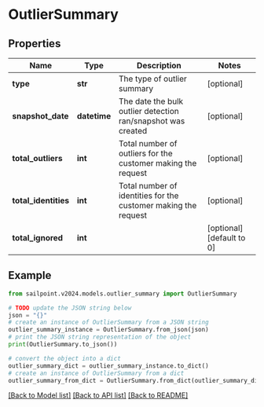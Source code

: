 # OutlierSummary


## Properties

Name | Type | Description | Notes
------------ | ------------- | ------------- | -------------
**type** | **str** | The type of outlier summary | [optional] 
**snapshot_date** | **datetime** | The date the bulk outlier detection ran/snapshot was created | [optional] 
**total_outliers** | **int** | Total number of outliers for the customer making the request | [optional] 
**total_identities** | **int** | Total number of identities for the customer making the request | [optional] 
**total_ignored** | **int** |  | [optional] [default to 0]

## Example

```python
from sailpoint.v2024.models.outlier_summary import OutlierSummary

# TODO update the JSON string below
json = "{}"
# create an instance of OutlierSummary from a JSON string
outlier_summary_instance = OutlierSummary.from_json(json)
# print the JSON string representation of the object
print(OutlierSummary.to_json())

# convert the object into a dict
outlier_summary_dict = outlier_summary_instance.to_dict()
# create an instance of OutlierSummary from a dict
outlier_summary_from_dict = OutlierSummary.from_dict(outlier_summary_dict)
```
[[Back to Model list]](../README.md#documentation-for-models) [[Back to API list]](../README.md#documentation-for-api-endpoints) [[Back to README]](../README.md)


